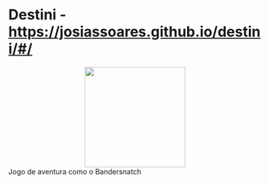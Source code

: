 # Destini - https://josiassoares.github.io/destini/#/
<div align="center">
    <img src="https://1.bp.blogspot.com/-5pEoveeTblM/Xwsm6R7VABI/AAAAAAAASuA/1_D8eqbwp_MnAb0x34F_EsEybECpScKPACLcBGAsYHQ/s816/20200712_120221_edited_1%255B1%255D.gif" width="200px"</img> 
</div>
Jogo de aventura como o Bandersnatch
